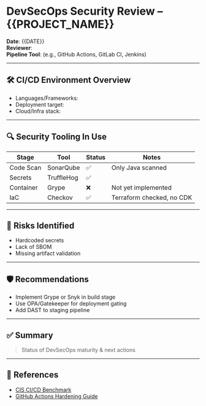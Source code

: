 # DevSecOps Security Review – {{PROJECT_NAME}}

**Date**: {{DATE}}  
**Reviewer**:  
**Pipeline Tool**: (e.g., GitHub Actions, GitLab CI, Jenkins)

---

## 🛠 CI/CD Environment Overview

- Languages/Frameworks:
- Deployment target:
- Cloud/Infra stack:

---

## 🔍 Security Tooling In Use

| Stage     | Tool        | Status   | Notes                        |
|-----------|-------------|----------|------------------------------|
| Code Scan | SonarQube   | ✅       | Only Java scanned            |
| Secrets   | TruffleHog  | ✅       |                             |
| Container | Grype       | ❌       | Not yet implemented          |
| IaC       | Checkov     | ✅       | Terraform checked, no CDK   |

---

## 🧩 Risks Identified

- Hardcoded secrets
- Lack of SBOM
- Missing artifact validation

---

## 🛡 Recommendations

- Implement Grype or Snyk in build stage
- Use OPA/Gatekeeper for deployment gating
- Add DAST to staging pipeline

---

## ✅ Summary

> Status of DevSecOps maturity & next actions

---

## 📎 References

- [CIS CI/CD Benchmark]()
- [GitHub Actions Hardening Guide]()
